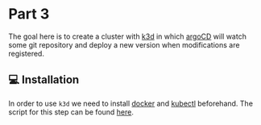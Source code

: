 # Part 3

The goal here is to create a cluster with [k3d](https://k3d.io/v5.4.7/) in which [argoCD](https://argo-cd.readthedocs.io/en/stable/) will watch some git repository and deploy a new version when modifications are registered.

## 💻 Installation

In order to use `k3d` we need to install [docker](https://docs.docker.com/engine/install/ubuntu/) and [kubectl](https://kubernetes.io/docs/reference/kubectl/) beforehand. The script for this step can be found [here](./scripts/install-dependencies.sh).

